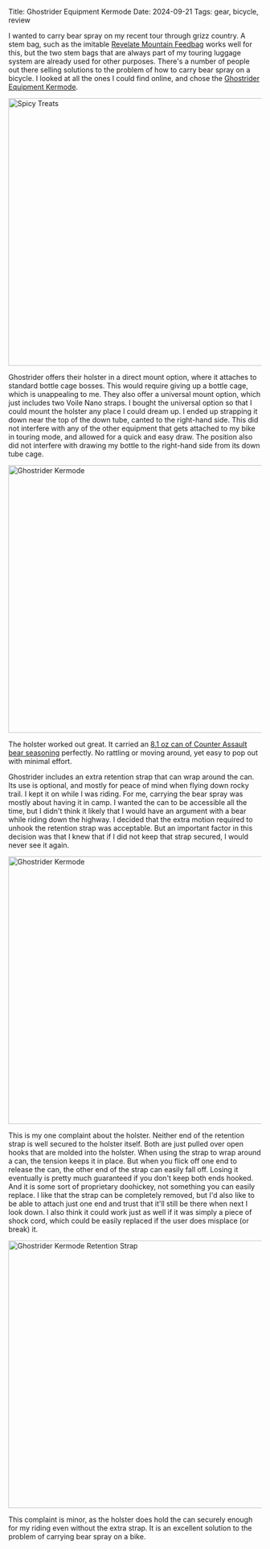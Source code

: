 Title: Ghostrider Equipment Kermode
Date: 2024-09-21
Tags: gear, bicycle, review

I wanted to carry bear spray on my recent tour through grizz country. A stem bag, such as the imitable [Revelate Mountain Feedbag](https://www.revelatedesigns.com/index.cfm/store.catalog/Cockpit/MountainFeedbag) works well for this, but the two stem bags that are always part of my touring luggage system are already used for other purposes. There's a number of people out there selling solutions to the problem of how to carry bear spray on a bicycle. I looked at all the ones I could find online, and chose the [Ghostrider Equipment Kermode](https://ghostriderequipment.com/).

<a href="https://www.flickr.com/photos/pigmonkey/54012291733/in/dateposted/" title="Spicy Treats"><img src="https://live.staticflickr.com/65535/54012291733_42d258f9a0_c.jpg" width="800" height="533" alt="Spicy Treats"/></a>

Ghostrider offers their holster in a direct mount option, where it attaches to standard bottle cage bosses. This would require giving up a bottle cage, which is unappealing to me. They also offer a universal mount option, which just includes two Voile Nano straps. I bought the universal option so that I could mount the holster any place I could dream up. I ended up strapping it down near the top of the down tube, canted to the right-hand side. This did not interfere with any of the other equipment that gets attached to my bike in touring mode, and allowed for a quick and easy draw. The position also did not interfere with drawing my bottle to the right-hand side from its down tube cage.

<a href="https://www.flickr.com/photos/pigmonkey/54012390869/in/dateposted/" title="Ghostrider Kermode"><img src="https://live.staticflickr.com/65535/54012390869_1a9f929746_c.jpg" width="800" height="533" alt="Ghostrider Kermode"/></a>

The holster worked out great. It carried an [8.1 oz can of Counter Assault bear seasoning](https://counterassault.com/products/8-1-oz-bear-spray) perfectly. No rattling or moving around, yet easy to pop out with minimal effort.

Ghostrider includes an extra retention strap that can wrap around the can. Its use is optional, and mostly for peace of mind when flying down rocky trail. I kept it on while I was riding. For me, carrying the bear spray was mostly about having it in camp. I wanted the can to be accessible all the time, but I didn't think it likely that I would have an argument with a bear while riding down the highway. I decided that the extra motion required to unhook the retention strap was acceptable. But an important factor in this decision was that I knew that if I did not keep that strap secured, I would never see it again.

<a href="https://www.flickr.com/photos/pigmonkey/54012407274/in/dateposted/" title="Ghostrider Kermode"><img src="https://live.staticflickr.com/65535/54012407274_73f28f98d3_c.jpg" width="800" height="533" alt="Ghostrider Kermode"/></a>

This is my one complaint about the holster. Neither end of the retention strap is well secured to the holster itself. Both are just pulled over open hooks that are molded into the holster. When using the strap to wrap around a can, the tension keeps it in place. But when you flick off one end to release the can, the other end of the strap can easily fall off. Losing it eventually is pretty much guaranteed if you don't keep both ends hooked. And it is some sort of proprietary doohickey, not something you can easily replace. I like that the strap can be completely removed, but I'd also like to be able to attach just one end and trust that it'll still be there when next I look down. I also think it could work just as well if it was simply a piece of shock cord, which could be easily replaced if the user does misplace (or break) it.

<a href="https://www.flickr.com/photos/pigmonkey/54012292008/in/dateposted/" title="Ghostrider Kermode Retention Strap"><img src="https://live.staticflickr.com/65535/54012292008_000cd41914_c.jpg" width="800" height="533" alt="Ghostrider Kermode Retention Strap"/></a>

This complaint is minor, as the holster does hold the can securely enough for my riding even without the extra strap. It is an excellent solution to the problem of carrying bear spray on a bike.
